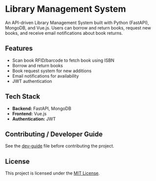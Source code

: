 # Library Management System

An API-driven Library Management System built with Python (FastAPI), MongoDB, and Vue.js. Users can borrow and return books, request new books, and receive email notifications about book returns.

## Features

- Scan book RFID/barcode to fetch book using ISBN
- Borrow and return books
- Book request system for new additions
- Email notifications for availability
- JWT authentication

## Tech Stack

- **Backend:** FastAPI, MongoDB
- **Frontend:** Vue.js
- **Authentication:** JWT

## Contributing / Developer Guide

See the [dev-guide](dev-guide.md) file before contributing the project.

## License

This project is licensed under the [MIT License](LICENSE).
